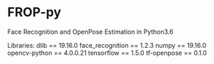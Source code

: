 # FROP-py
Face Recognition  and OpenPose Estimation in Python3.6

Libraries:
dlib == 19.16.0 
face_recognition == 1.2.3
numpy == 19.16.0 
opencv-python == 4.0.0.21
tensorflow == 1.5.0
tf-openpose == 0.1.0

